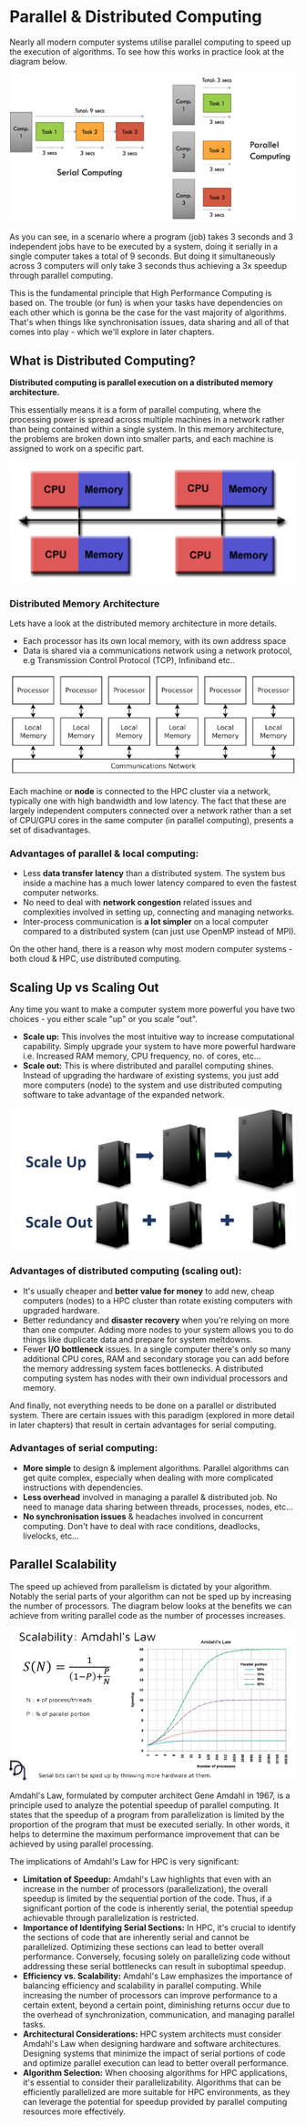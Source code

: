 # Parallel & Distributed Computing

Nearly all modern computer systems utilise parallel computing to speed up the execution of algorithms. To see how this works in practice look at the diagram below.

![parallel vs. distributed](imgs/parallel-distributed.png)

As you can see, in a scenario where a program (job) takes 3 seconds and 3 independent jobs have to be executed by a system, doing it serially in a single computer takes a total of 9 seconds. But doing it simultaneously across 3 computers will only take 3 seconds thus achieving a 3x speedup through parallel computing. 

This is the fundamental principle that High Performance Computing is based on. The trouble (or fun) is when your tasks have dependencies on each other which is gonna be the case for the vast majority of algorithms. That's when things like synchronisation issues, data sharing and all of that comes into play - which we'll explore in later chapters.

## What is Distributed Computing? 

**Distributed computing is parallel execution on a distributed memory architecture.**

This essentially means it is a form of parallel computing, where the processing power is spread across multiple machines in a network rather than being contained within a single system. In this memory architecture, the problems are broken down into smaller parts, and each machine is assigned to work on a specific part.

![distributed memory architecture](imgs/distributed_memory_architecture.png)

### Distributed Memory Architecture

Lets have a look at the distributed memory architecture in more details.

- Each processor has its own local memory, with its own address space
- Data is shared via a communications network using a network protocol, e.g Transmission Control Protocol (TCP), Infiniband etc..

![Distributed Memory Architecture](imgs/distributed_memory_architecture_2.png)

Each machine or **node** is connected to the HPC cluster via a network, typically one with high bandwidth and low latency. The fact that these are largely independent computers connected over a network rather than a set of CPU/GPU cores in the same computer (in parallel computing), presents a set of disadvantages.

### Advantages of parallel & local computing:
- Less **data transfer latency** than a distributed system. The system bus inside a machine has a much lower latency compared to even the fastest computer networks.
- No need to deal with **network congestion** related issues and complexities involved in setting up, connecting and managing networks.
- Inter-process communication is **a lot simpler** on a local computer compared to a distributed system (can just use OpenMP instead of MPI).

On the other hand, there is a reason why most modern computer systems - both cloud & HPC, use distributed computing.

## Scaling Up vs Scaling Out

Any time you want to make a computer system more powerful you have two choices - you either scale "up" or you scale "out".
- __Scale up:__ This involves the most intuitive way to increase computational capability. Simply upgrade your system to have more powerful hardware i.e. Increased RAM memory, CPU frequency, no. of cores, etc...
- __Scale out:__ This is where distributed and parallel computing shines. Instead of upgrading the hardware of existing systems, you just add more computers (node) to the system and use distributed computing software to take advantage of the expanded network.

![Scale up vs out](./imgs/scale-out-up.png)

### Advantages of distributed computing (scaling out):
- It's usually cheaper and **better value for money** to add new, cheap computers (nodes) to a HPC cluster than rotate existing computers with upgraded hardware.
- Better redundancy and **disaster recovery** when you're relying on more than one computer. Adding more nodes to your system allows you to do things like duplicate data and prepare for system meltdowns.
- Fewer **I/O bottleneck** issues. In a single computer there's only so many additional CPU cores, RAM and secondary storage you can add before the memory addressing system faces bottlenecks. A distributed computing system has nodes with their own individual processors and memory.

And finally, not everything needs to be done on a parallel or distributed system. There are certain issues with this paradigm (explored in more detail in later chapters) that result in certain advantages for serial computing.

### Advantages of serial computing:
- **More simple** to design & implement algorithms. Parallel algorithms can get quite complex, especially when dealing with more complicated instructions with dependencies.
- **Less overhead** involved in managing a parallel & distributed job. No need to manage data sharing between threads, processes, nodes, etc...
- **No synchronisation issues** & headaches involved in concurrent computing. Don't have to deal with race conditions, deadlocks, livelocks, etc...

## Parallel Scalability
The speed up achieved from parallelism is dictated by your algorithm. Notably the serial parts of your algorithm can not be sped up by increasing the number of processors. The diagram below looks at the benefits we can achieve from writing parallel code as the number of processes increases.

![amdahl](./imgs/parallel_scalability.jpg)

Amdahl's Law, formulated by computer architect Gene Amdahl in 1967, is a principle used to analyze the potential speedup of parallel computing. It states that the speedup of a program from parallelization is limited by the proportion of the program that must be executed serially. In other words, it helps to determine the maximum performance improvement that can be achieved by using parallel processing.

The implications of Amdahl's Law for HPC is very significant:

- **Limitation of Speedup:** Amdahl's Law highlights that even with an increase in the number of processors (parallelization), the overall speedup is limited by the sequential portion of the code. Thus, if a significant portion of the code is inherently serial, the potential speedup achievable through parallelization is restricted.
- **Importance of Identifying Serial Sections:** In HPC, it's crucial to identify the sections of code that are inherently serial and cannot be parallelized. Optimizing these sections can lead to better overall performance. Conversely, focusing solely on parallelizing code without addressing these serial bottlenecks can result in suboptimal speedup.
- **Efficiency vs. Scalability:** Amdahl's Law emphasizes the importance of balancing efficiency and scalability in parallel computing. While increasing the number of processors can improve performance to a certain extent, beyond a certain point, diminishing returns occur due to the overhead of synchronization, communication, and managing parallel tasks.
- **Architectural Considerations:** HPC system architects must consider Amdahl's Law when designing hardware and software architectures. Designing systems that minimize the impact of serial portions of code and optimize parallel execution can lead to better overall performance.
- **Algorithm Selection:** When choosing algorithms for HPC applications, it's essential to consider their parallelizability. Algorithms that can be efficiently parallelized are more suitable for HPC environments, as they can leverage the potential for speedup provided by parallel computing resources more effectively.
